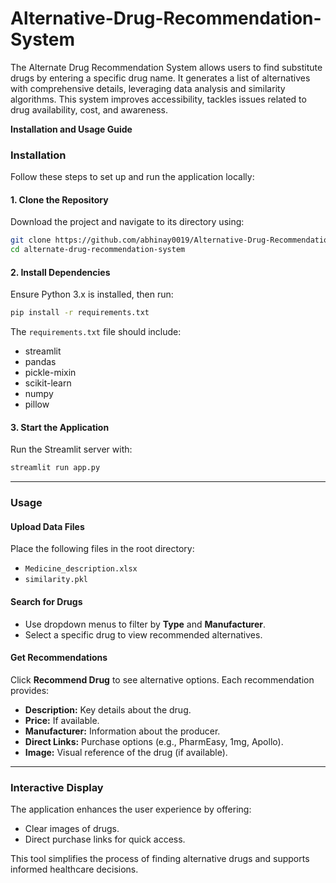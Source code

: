 # Alternative-Drug-Recommendation-System
The Alternate Drug Recommendation System allows users to find substitute drugs by entering a specific drug name. It generates a list of alternatives with comprehensive details, leveraging data analysis and similarity algorithms. This system improves accessibility, tackles issues related to drug availability, cost, and awareness.


**Installation and Usage Guide**

### Installation

Follow these steps to set up and run the application locally:

#### 1. Clone the Repository

Download the project and navigate to its directory using:

```bash
git clone https://github.com/abhinay0019/Alternative-Drug-Recommendation-System.git
cd alternate-drug-recommendation-system
```

#### 2. Install Dependencies

Ensure Python 3.x is installed, then run:

```bash
pip install -r requirements.txt
```

The `requirements.txt` file should include:

* streamlit
* pandas
* pickle-mixin
* scikit-learn
* numpy
* pillow

#### 3. Start the Application

Run the Streamlit server with:

```bash
streamlit run app.py
```

---

### Usage

#### Upload Data Files

Place the following files in the root directory:

* `Medicine_description.xlsx`
* `similarity.pkl`

#### Search for Drugs

* Use dropdown menus to filter by **Type** and **Manufacturer**.
* Select a specific drug to view recommended alternatives.

#### Get Recommendations

Click **Recommend Drug** to see alternative options. Each recommendation provides:

* **Description:** Key details about the drug.
* **Price:** If available.
* **Manufacturer:** Information about the producer.
* **Direct Links:** Purchase options (e.g., PharmEasy, 1mg, Apollo).
* **Image:** Visual reference of the drug (if available).

---

### Interactive Display

The application enhances the user experience by offering:

* Clear images of drugs.
* Direct purchase links for quick access.

This tool simplifies the process of finding alternative drugs and supports informed healthcare decisions.


